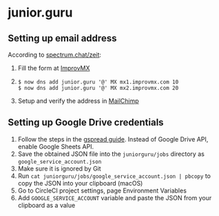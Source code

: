 # junior.guru

## Setting up email address

According to [spectrum.chat/zeit](https://spectrum.chat/zeit/now/redirection-email-domain~b5e1b613-ae92-42f9-bc49-e8c824a8a7f2?m=MTUzNDE5OTg3MzMwMw==):

1.  Fill the form at [ImprovMX](https://improvmx.com/)
1.  ```
    $ now dns add junior.guru '@' MX mx1.improvmx.com 10
    $ now dns add junior.guru '@' MX mx2.improvmx.com 20
    ```
1.  Setup and verify the address in [MailChimp](https://mailchimp.com/)

## Setting up Google Drive credentials

1.  Follow the steps in the [gspread guide](https://gspread.readthedocs.io/en/latest/oauth2.html). Instead of Google Drive API, enable Google Sheets API.
1.  Save the obtained JSON file into the `juniorguru/jobs` directory as `google_service_account.json`
1.  Make sure it is ignored by Git
1.  Run `cat juniorguru/jobs/google_service_account.json | pbcopy` to copy the JSON into your clipboard (macOS)
1.  Go to CircleCI project settings, page Environment Variables
1.  Add `GOOGLE_SERVICE_ACCOUNT` variable and paste the JSON from your clipboard as a value
